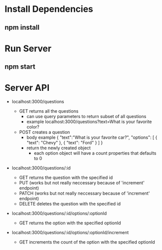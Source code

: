 # Install Dependencies

## npm install

# Run Server

## npm start

# Server API

- localhost:3000/questions
	- GET	returns all the questions
		- can use query parameters to return subset of all questions
		- example localhost:3000/questions?text=What is your favorite color?
	- POST	creates a question
		- body example
			{
				"text":"What is your favorite car?",
				"options": [
					{
						"text": "Chevy"
					},
					{
						"text": "Ford"
					}
				]
			}
		- return the newly created object
			- each option object will have a count properties that defaults to 0

- localhost:3000/questions/:id
	- GET	returns the question with the specified id
	- PUT	(works but not really neccessary because of 'increment' endpoint)
	- PATCH	(works but not really neccessary because of 'increment' endpoint)
	- DELETE deletes the question with the specified id

- localhost:3000/questions/:id/options/:optionId
	- GET	returns the option with the specified optionId

- localhost:3000/questions/:id/options/:optionId/increment
	- GET	increments the count of the option with the specified optionId

